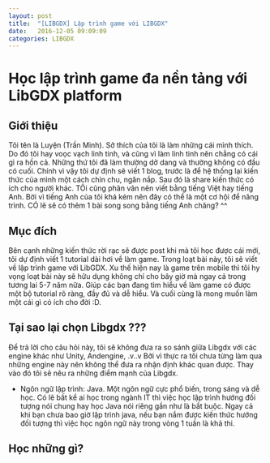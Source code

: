 ```yaml
---
layout: post
title:  "[LIBGDX] Lập trình game với LIBGDX"
date:   2016-12-05 09:09:09
categories: LIBGDX
---
```

# Học lập trình game đa nền tảng với LibGDX platform

## Giới thiệu
Tôi tên là Luyện (Trần Minh). Sở thích của tôi là làm những cái mình thích. Do đó tôi hay voọc vạch linh tinh, và cũng vì làm linh tinh nên chẳng có cái gì ra hồn cả. Những thứ tôi đã làm thường dở dang và thường không có đầu có cuối. Chính vì vậy tôi dự định sẽ viết 1 blog, trước là để hệ thống lại kiến thức của mình một cách chỉn chu, ngăn nắp. Sau đó là share kiến thức có ích cho người khác. TÔi cũng phân vân nên viết bằng tiếng Việt hay tiếng Anh. Bời vì tiếng Anh của tôi khá kém nên đây có thể là một cơ hội để nâng trình. CÓ lẽ sẽ có thêm 1 bài song song bằng tiếng Anh chăng? ^^

## Mục đích
Bên cạnh những kiến thức rời rạc sẽ được post khi mà tôi học được cái mới, tôi dự định viết 1 tutorial dài hơi về làm game. Trong loạt bài này, tôi sẽ viết về lập trình game với LibGDX. Xu thế hiện nay là game trên mobile thì tôi hy vọng loạt bài này sẽ hữu dụng không chỉ cho bây giờ mà ngay cả trong tương lai 5-7 năm nữa. Giúp các bạn đang tìm hiểu về làm game có được một bộ tutorial rõ ràng, đầy đủ và dễ hiểu. 
Và cuối cùng là mong muốn làm một cái gì có ích cho đời :D.

## Tại sao lại chọn Libgdx ???
Để trả lời cho câu hỏi này, tôi sẽ không đưa ra so sánh giữa Libgdx với các engine khác như Unity, Andengine, .v..v Bởi vì thực ra tôi chưa từng làm qua những engine này nên không thể đưa ra nhận định khác quan được. Thay vào đó tôi sẽ nêu ra những điểm mạnh của Libgdx.
- Ngôn ngữ lập trình: Java. Một ngôn ngữ cực phổ biến, trong sáng và dễ học. Có lẽ bất kể ai học trong ngành IT thì việc học lập trình hướng đối tượng nói chung hay học Java nói riêng gần như là bắt buộc. Ngay cả khi bạn chưa bao giờ lập trình java, nếu bạn nắm được kiến thức hướng đối tượng thì việc học ngôn ngữ này trong vòng 1 tuần là khả thi.

## Học những gì?
